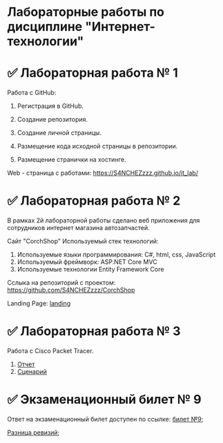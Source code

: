 # Лабораторные работы по дисциплине "Интернет-технологии"
# ✅ Лабораторная работа № 1
Работа с GitHub:

1. Регистрация в GitHub.

2. Создание репозитория.

3. Создание личной страницы.

4. Размещение кода исходной страницы в репозитории.

5. Размещение странички на хостинге.

Web - страница с работами: https://S4NCHEZzzz.github.io/it_lab/

# ✅ Лабораторная работа № 2
В рамках 2й лабораторной работы сделано  веб приложения для сотрудников интернет магазина автозапчастей.

Сайт "CorchShop"
Используемый стек технологий:
1. Используемые языки программирования: С#, html, css, JavaScript
2. Используемый фреймворк: ASP.NET Core MVC
3. Используемые технологии Entity Framework Core

Сслыка на репозиторий с проектом: https://github.com/S4NCHEZzzz/CorchShop

Landing Page: [landing](https://S4NCHEZzzz.github.io/CorchShop)

# ✅ Лабораторная работа № 3

Работа с Cisco Packet Tracer. 

1. [Отчет](https://github.com/S4NCHEZzzz/it_lab/blob/main/отчеты/Отчёт%204.pdf)
2. [Сценарий](https://github.com/S4NCHEZzzz/it_lab/blob/main/%D0%BE%D1%82%D1%87%D0%B5%D1%82%D1%8B/%D1%81%D1%86%D0%B5%D0%BD%D0%B0%D1%80%D0%B8%D0%B9_4.pka)

# ✅ Экзаменационный билет № 9
Ответ на экзаменационный билет доступен по ссылке: [билет №9](https://github.com/stankin/inet-2022/wiki/exam09);

[Разница ревизий](https://github.com/stankin/inet-2022/wiki/exam09/_compare/1f7e25f770fd3c828eca0e8071c4c13b355ccdba);
